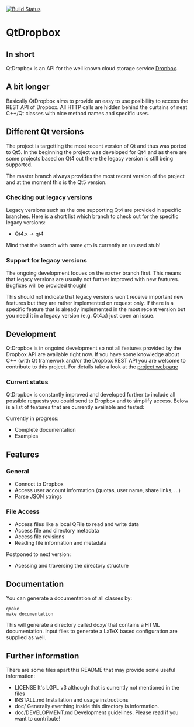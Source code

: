 [![Build Status](https://travis-ci.org/lycis/QtDropbox.png?branch=master)](https://travis-ci.org/lycis/QtDropbox)

# QtDropbox

## In short
QtDropbox is an API for the well known cloud storage service [Dropbox](http://www.dropbox.com).

## A bit longer
Basically QtDropbox aims to provide an easy to use posibillity to access the REST API of
Dropbox. All HTTP calls are hidden behind the curtains of neat C++/Qt classes with nice 
method names and specific uses.

## Different Qt versions
The project is targetting the most recent version of Qt and thus was ported to Qt5. In the
beginning the project was developed for Qt4 and as there are some projects based on Qt4 
out there the legacy version is still being supported.

The master branch always provides the most recent version of the project and at the moment
this is the Qt5 version.

### Checking out legacy versions
Legacy versions such as the one supporting Qt4 are provided in specific branches. Here is a
short list which branch to check out for the specific legacy versions:

* Qt4.x -> qt4

Mind that the branch with name `qt5` is currently an unused stub!

### Support for legacy versions
The ongoing development focues on the `master` branch first. This means that legacy versions 
are usually not further improved with new features. Bugfixes will be provided though!

This should not indicate that legacy versions won't receive important new features but they 
are rather implemented on request only. If there is a specific feature that is already 
implemented in the most recent version but you need it in a legacy version (e.g. Qt4.x) 
just open an issue.

## Development
QtDropbox is in ongoind development so not all features provided by the Dropbox API are available
right now. If you have some knowledge about C++ (with Qt framework and/or the Dropbox REST API you
are welcome to contribute to this project. For details take a look at the 
[project webpage](http://lycis.github.com/QtDropbox/)

### Current status
QtDropbox is constantly improved and developed further to include all possible requests you could
send to Dropbox and to simplify access. Below is a list of features that are currently available and
tested:

Currently in progress:
* Complete documentation
* Examples

## Features
### General
* Connect to Dropbox
* Access user account information (quotas, user name, share links, ...)
* Parse JSON strings

### File Access
* Access files like a local QFile to read and write data
* Access file and directory metadata
* Access file revisions
* Reading file information and metadata

Postponed to next version:
* Acessing and traversing the directory structure

## Documentation
You can generate a documentation of all classes by:
    
    qmake
    make documentation

This will generate a directory called doxy/ that contains a HTML documentation. Input files
to generate a LaTeX based configuration are supplied as well.

## Further information
There are some files apart this README that may provide some useful information:

* LICENSE
  It's LGPL v3 although that is currently not mentioned in the files
* INSTALL.md
  Installation and usage instructions
* doc/
  Generally everthing inside this directory is information.
* doc/DEVELOPMENT.md
  Development guidelines. Please read if you want to contribute!
